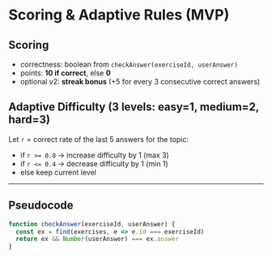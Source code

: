 # Scoring & Adaptive Rules (MVP)

## Scoring
- correctness: boolean from `checkAnswer(exerciseId, userAnswer)`
- points: **10 if correct**, else **0**
- optional v2: **streak bonus** (+5 for every 3 consecutive correct answers)

## Adaptive Difficulty (3 levels: easy=1, medium=2, hard=3)
Let `r` = correct rate of the last 5 answers for the topic:
- if `r >= 0.8` → increase difficulty by 1 (max 3)
- if `r <= 0.4` → decrease difficulty by 1 (min 1)
- else keep current level

---

## Pseudocode

```js
function checkAnswer(exerciseId, userAnswer) {
  const ex = find(exercises, e => e.id === exerciseId)
  return ex && Number(userAnswer) === ex.answer
}
